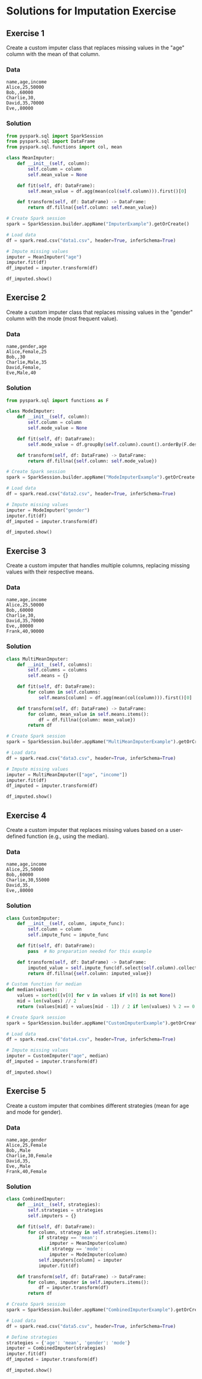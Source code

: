 # Solutions for Imputation Exercise

## Exercise 1

Create a custom imputer class that replaces missing values in the "age" column with the mean of that column.

### Data

```
name,age,income
Alice,25,50000
Bob,,60000
Charlie,30,
David,35,70000
Eve,,80000
```

### Solution

```python
from pyspark.sql import SparkSession
from pyspark.sql import DataFrame
from pyspark.sql.functions import col, mean

class MeanImputer:
    def __init__(self, column):
        self.column = column
        self.mean_value = None

    def fit(self, df: DataFrame):
        self.mean_value = df.agg(mean(col(self.column))).first()[0]

    def transform(self, df: DataFrame) -> DataFrame:
        return df.fillna({self.column: self.mean_value})

# Create Spark session
spark = SparkSession.builder.appName("ImputerExample").getOrCreate()

# Load data
df = spark.read.csv("data1.csv", header=True, inferSchema=True)

# Impute missing values
imputer = MeanImputer("age")
imputer.fit(df)
df_imputed = imputer.transform(df)

df_imputed.show()
```

## Exercise 2

Create a custom imputer class that replaces missing values in the "gender" column with the mode (most frequent value).

### Data

```
name,gender,age
Alice,Female,25
Bob,,30
Charlie,Male,35
David,Female,
Eve,Male,40
```

### Solution

```python
from pyspark.sql import functions as F

class ModeImputer:
    def __init__(self, column):
        self.column = column
        self.mode_value = None

    def fit(self, df: DataFrame):
        self.mode_value = df.groupBy(self.column).count().orderBy(F.desc("count")).first()[0]

    def transform(self, df: DataFrame) -> DataFrame:
        return df.fillna({self.column: self.mode_value})

# Create Spark session
spark = SparkSession.builder.appName("ModeImputerExample").getOrCreate()

# Load data
df = spark.read.csv("data2.csv", header=True, inferSchema=True)

# Impute missing values
imputer = ModeImputer("gender")
imputer.fit(df)
df_imputed = imputer.transform(df)

df_imputed.show()
```

## Exercise 3

Create a custom imputer that handles multiple columns, replacing missing values with their respective means.

### Data

```
name,age,income
Alice,25,50000
Bob,,60000
Charlie,30,
David,35,70000
Eve,,80000
Frank,40,90000
```

### Solution

```python
class MultiMeanImputer:
    def __init__(self, columns):
        self.columns = columns
        self.means = {}

    def fit(self, df: DataFrame):
        for column in self.columns:
            self.means[column] = df.agg(mean(col(column))).first()[0]

    def transform(self, df: DataFrame) -> DataFrame:
        for column, mean_value in self.means.items():
            df = df.fillna({column: mean_value})
        return df

# Create Spark session
spark = SparkSession.builder.appName("MultiMeanImputerExample").getOrCreate()

# Load data
df = spark.read.csv("data3.csv", header=True, inferSchema=True)

# Impute missing values
imputer = MultiMeanImputer(["age", "income"])
imputer.fit(df)
df_imputed = imputer.transform(df)

df_imputed.show()
```

## Exercise 4

Create a custom imputer that replaces missing values based on a user-defined function (e.g., using the median).

### Data

```
name,age,income
Alice,25,50000
Bob,,60000
Charlie,30,55000
David,35,
Eve,,80000
```

### Solution

```python
class CustomImputer:
    def __init__(self, column, impute_func):
        self.column = column
        self.impute_func = impute_func

    def fit(self, df: DataFrame):
        pass  # No preparation needed for this example

    def transform(self, df: DataFrame) -> DataFrame:
        imputed_value = self.impute_func(df.select(self.column).collect())
        return df.fillna({self.column: imputed_value})

# Custom function for median
def median(values):
    values = sorted([v[0] for v in values if v[0] is not None])
    mid = len(values) // 2
    return (values[mid] + values[mid - 1]) / 2 if len(values) % 2 == 0 else values[mid]

# Create Spark session
spark = SparkSession.builder.appName("CustomImputerExample").getOrCreate()

# Load data
df = spark.read.csv("data4.csv", header=True, inferSchema=True)

# Impute missing values
imputer = CustomImputer("age", median)
df_imputed = imputer.transform(df)

df_imputed.show()
```

## Exercise 5

Create a custom imputer that combines different strategies (mean for age and mode for gender).

### Data

```
name,age,gender
Alice,25,Female
Bob,,Male
Charlie,30,Female
David,35,
Eve,,Male
Frank,40,Female
```

### Solution

```python
class CombinedImputer:
    def __init__(self, strategies):
        self.strategies = strategies
        self.imputers = {}

    def fit(self, df: DataFrame):
        for column, strategy in self.strategies.items():
            if strategy == 'mean':
                imputer = MeanImputer(column)
            elif strategy == 'mode':
                imputer = ModeImputer(column)
            self.imputers[column] = imputer
            imputer.fit(df)

    def transform(self, df: DataFrame) -> DataFrame:
        for column, imputer in self.imputers.items():
            df = imputer.transform(df)
        return df

# Create Spark session
spark = SparkSession.builder.appName("CombinedImputerExample").getOrCreate()

# Load data
df = spark.read.csv("data5.csv", header=True, inferSchema=True)

# Define strategies
strategies = {'age': 'mean', 'gender': 'mode'}
imputer = CombinedImputer(strategies)
imputer.fit(df)
df_imputed = imputer.transform(df)

df_imputed.show()
```
